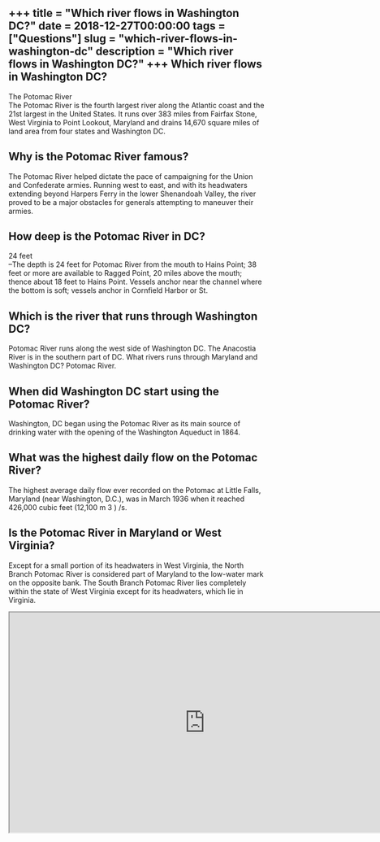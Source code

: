 +++
title = "Which river flows in Washington DC?"
date = 2018-12-27T00:00:00
tags = ["Questions"]
slug = "which-river-flows-in-washington-dc"
description = "Which river flows in Washington DC?"
+++
Which river flows in Washington DC?
-----------------------------------

The Potomac River  
The Potomac River is the fourth largest river along the Atlantic coast and the 21st largest in the United States. It runs over 383 miles from Fairfax Stone, West Virginia to Point Lookout, Maryland and drains 14,670 square miles of land area from four states and Washington DC.

Why is the Potomac River famous?
--------------------------------

The Potomac River helped dictate the pace of campaigning for the Union and Confederate armies. Running west to east, and with its headwaters extending beyond Harpers Ferry in the lower Shenandoah Valley, the river proved to be a major obstacles for generals attempting to maneuver their armies.

How deep is the Potomac River in DC?
------------------------------------

24 feet  
–The depth is 24 feet for Potomac River from the mouth to Hains Point; 38 feet or more are available to Ragged Point, 20 miles above the mouth; thence about 18 feet to Hains Point. Vessels anchor near the channel where the bottom is soft; vessels anchor in Cornfield Harbor or St.

Which is the river that runs through Washington DC?
---------------------------------------------------

Potomac River runs along the west side of Washington DC. The Anacostia River is in the southern part of DC. What rivers runs through Maryland and Washington DC? Potomac River.

When did Washington DC start using the Potomac River?
-----------------------------------------------------

Washington, DC began using the Potomac River as its main source of drinking water with the opening of the Washington Aqueduct in 1864.

What was the highest daily flow on the Potomac River?
-----------------------------------------------------

The highest average daily flow ever recorded on the Potomac at Little Falls, Maryland (near Washington, D.C.), was in March 1936 when it reached 426,000 cubic feet (12,100 m 3 ) /s.

Is the Potomac River in Maryland or West Virginia?
--------------------------------------------------

Except for a small portion of its headwaters in West Virginia, the North Branch Potomac River is considered part of Maryland to the low-water mark on the opposite bank. The South Branch Potomac River lies completely within the state of West Virginia except for its headwaters, which lie in Virginia.

<iframe allow="accelerometer; autoplay; clipboard-write; encrypted-media; gyroscope; picture-in-picture" allowfullscreen="" class="__youtube_prefs__  epyt-is-override  no-lazyload" data-no-lazy="1" data-origheight="433" data-origwidth="770" data-skipgform_ajax_framebjll="" height="433" id="_ytid_98264" loading="lazy" src="https://www.youtube.com/embed/3Z7GAPEt4tc?enablejsapi=1&autoplay=0&cc_load_policy=0&cc_lang_pref=&iv_load_policy=1&loop=0&modestbranding=0&rel=1&fs=1&playsinline=0&autohide=2&theme=dark&color=red&controls=1&" title="YouTube player" width="770"></iframe>